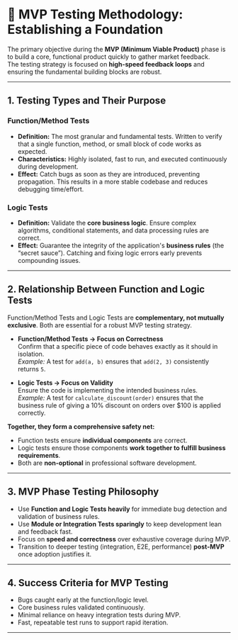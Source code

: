 # 🔹 MVP Testing Methodology: Establishing a Foundation

The primary objective during the **MVP (Minimum Viable Product)** phase is to build a core, functional product quickly to gather market feedback.  
The testing strategy is focused on **high-speed feedback loops** and ensuring the fundamental building blocks are robust.

---

## 1. Testing Types and Their Purpose

### Function/Method Tests
- **Definition:** The most granular and fundamental tests. Written to verify that a single function, method, or small block of code works as expected.  
- **Characteristics:** Highly isolated, fast to run, and executed continuously during development.  
- **Effect:** Catch bugs as soon as they are introduced, preventing propagation. This results in a more stable codebase and reduces debugging time/effort.  

### Logic Tests
- **Definition:** Validate the **core business logic**. Ensure complex algorithms, conditional statements, and data processing rules are correct.  
- **Effect:** Guarantee the integrity of the application's **business rules** (the “secret sauce”). Catching and fixing logic errors early prevents compounding issues.  

---

## 2. Relationship Between Function and Logic Tests

Function/Method Tests and Logic Tests are **complementary, not mutually exclusive**. Both are essential for a robust MVP testing strategy.

- **Function/Method Tests → Focus on Correctness**  
  Confirm that a specific piece of code behaves exactly as it should in isolation.  
  *Example:* A test for `add(a, b)` ensures that `add(2, 3)` consistently returns `5`.

- **Logic Tests → Focus on Validity**  
  Ensure the code is implementing the intended business rules.  
  *Example:* A test for `calculate_discount(order)` ensures that the business rule of giving a 10% discount on orders over $100 is applied correctly.

**Together, they form a comprehensive safety net:**  
- Function tests ensure **individual components** are correct.  
- Logic tests ensure those components **work together to fulfill business requirements**.  
- Both are **non-optional** in professional software development.  

---

## 3. MVP Phase Testing Philosophy

- Use **Function and Logic Tests heavily** for immediate bug detection and validation of business rules.  
- Use **Module or Integration Tests sparingly** to keep development lean and feedback fast.  
- Focus on **speed and correctness** over exhaustive coverage during MVP.  
- Transition to deeper testing (integration, E2E, performance) **post-MVP** once adoption justifies it.  

---

## 4. Success Criteria for MVP Testing
- Bugs caught early at the function/logic level.  
- Core business rules validated continuously.  
- Minimal reliance on heavy integration tests during MVP.  
- Fast, repeatable test runs to support rapid iteration.  

---
